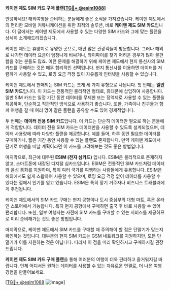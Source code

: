 **케이맨 제도 SIM 카드 구매 플랜[[TG💪+ @esim1088](https://t.me/s/esim1088)]**

안녕하세요! 해외여행을 준비하는 분들에게 좋은 소식을 가져왔습니다. 케이맨 제도에서의 편리한 모바일 커뮤니케이션을 위한 최적의 솔루션, 바로 **케이맨 제도 SIM 카드**입니다. 이 글에서는 케이맨 제도에서 사용할 수 있는 다양한 SIM 카드와 그에 맞는 플랜을 상세히 소개해드리겠습니다.

케이맨 제도는 휴양지로 유명한 곳으로, 매년 많은 관광객들이 방문합니다. 그러나 해외로 나가면 데이터 요금이 엄청나게 비싸거나, 와이파이를 찾기 어려운 경우가 많아 불편함을 겪는 분들도 많죠. 이런 문제를 해결하기 위해 케이맨 제도에서 현지 통신사의 SIM 카드를 구매하는 것은 매우 합리적인 선택입니다. 현지 통신사를 이용하면 데이터를 저렴하게 사용할 수 있고, 로밍 요금 걱정 없이 자유롭게 인터넷을 사용할 수 있습니다.

케이맨 제도에서 판매되는 SIM 카드는 크게 세 가지 유형으로 나뉩니다. 첫 번째는 **일반 SIM 카드**입니다. 이 카드는 전통적인 물리적인 형태로, 휴대폰에 삽입하여 사용합니다. 일반 SIM 카드는 일정 기간 동안 데이터를 무제한 또는 정액제로 사용할 수 있는 플랜을 제공하며, 단순하고 직관적인 방식으로 사용하기 좋습니다. 또한, 가족이나 친구들과 함께 여행을 갈 때 여러 명이 같은 플랜을 공유할 수도 있어 경제적입니다.

두 번째는 **데이터 전용 SIM 카드**입니다. 이 카드는 단순히 데이터만 필요로 하는 분들에게 적합합니다. 데이터 전용 SIM 카드는 데이터만을 사용할 수 있도록 설계되었으며, 데이터 사용량에 따라 다양한 플랜을 제공합니다. 예를 들어, 하루 동안 필요한 데이터를 구매하거나, 짧은 기간 동안 사용할 수 있는 플랜도 존재합니다. 만약 케이맨 제도에서 단기로 여행을 떠날 계획이라면 이 카드를 고려해보는 것도 좋은 방법입니다.

마지막으로, 최근에 대두된 **ESIM (전자 심카드)** 입니다. ESIM은 물리적으로 존재하지 않고, 스마트폰에 내장된 디지털 심카드입니다. ESIM은 전통적인 SIM 카드처럼 데이터와 음성 통화를 지원하며, 특히 여러 국가를 여행하는 사람들에게 유용합니다. ESIM은 해외에서도 쉽게 스왑하여 사용할 수 있으며, 로밍 요금 걱정 없이 데이터를 사용할 수 있다는 점에서 인기를 얻고 있습니다. ESIM은 특히 장기 거주자나 비즈니스 트래블러에게 추천됩니다.

케이맨 제도에서의 SIM 카드 구매는 현지 공항이나 도시 중심부의 대형 마트, 혹은 온라인 스토어에서 가능합니다. 특히 현지 공항에서 구매하면 출국 후 바로 사용할 수 있어 편리합니다. 또한, 일부 여행사는 사전에 SIM 카드를 구매할 수 있는 서비스를 제공하므로 미리 준비해가는 것도 좋은 방법입니다.

마지막으로, 케이맨 제도에서 SIM 카드를 구매할 때 주의해야 할 점은 단말기가 맞는지 확인하는 것입니다. 대부분의 현지 SIM 카드는 GSM 네트워크를 지원하지만, 모든 단말기가 이를 지원하는 것은 아닙니다. 따라서 이 점을 미리 확인하시고 구매하시길 권장드립니다.

**케이맨 제도 SIM 카드 구매 플랜**을 통해 여러분의 여행이 더욱 편리하고 즐거워지길 바랍니다. 언제 어디서든 원하는 데이터를 사용할 수 있는 자유로운 연결로, 더 나은 여행 경험을 만들어보세요.

[[TG💪+ @esim1088](https://t.me/s/esim1088) ![Image](https://i.postimg.cc/Y0z9fWf4/image.png)]